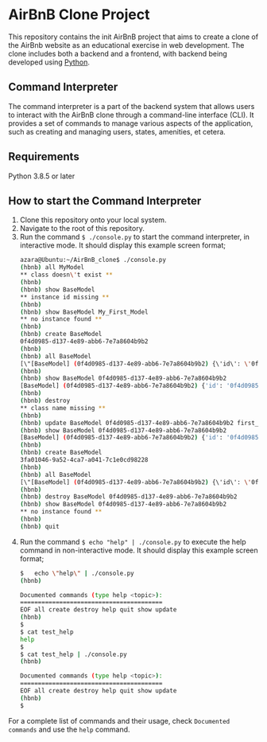 # AirBnB Clone Project
This repository contains the init AirBnB project that aims to create a clone of the AirBnb website as an educational exercise
in web development. The clone includes both a backend and a frontend, with backend being developed using [Python](https://www.python.org).

## Command Interpreter
The command interpreter is a part of the backend system that allows users to interact with the AirBnB clone through a command-line interface (CLI).
It provides a set of commands to manage various aspects of the application, such as creating and managing users, states, amenities, et cetera.

## Requirements
Python 3.8.5 or later

## How to start the Command Interpreter
1. Clone this repository onto your local system.
2. Navigate to the root of this repository.
3. Run the command `$ ./console.py` to start the command interpreter, in interactive mode.
    It should display this example screen format;
    ```bash
    azara@Ubuntu:~/AirBnB_clone$ ./console.py
    (hbnb) all MyModel
    ** class doesn\'t exist **
    (hbnb)
    (hbnb) show BaseModel
    ** instance id missing **
    (hbnb)
    (hbnb) show BaseModel My_First_Model
    ** no instance found **
    (hbnb)
    (hbnb) create BaseModel
    0f4d0985-d137-4e89-abb6-7e7a8604b9b2
    (hbnb)
    (hbnb) all BaseModel
    [\"[BaseModel] (0f4d0985-d137-4e89-abb6-7e7a8604b9b2) {\'id\': \'0f4d0985-d137-4e89-abb6-7e7a8604b9b2\', \'created_at\': datetime.datetime(2024, 2, 8, 16, 49, 7, 684312), \'updated_at\': datetime.datetime(2024, 2, 8, 16, 49, 7, 684328)}\"]
    (hbnb)
    (hbnb) show BaseModel 0f4d0985-d137-4e89-abb6-7e7a8604b9b2
    [BaseModel] (0f4d0985-d137-4e89-abb6-7e7a8604b9b2) {'id': '0f4d0985-d137-4e89-abb6-7e7a8604b9b2', 'created_at': datetime.datetime(2024, 2, 8, 16, 49, 7, 684312), 'updated_at': datetime.datetime(2024, 2, 8, 16, 49, 7, 684328)}
    (hbnb)
    (hbnb) destroy
    ** class name missing **
    (hbnb)
    (hbnb) update BaseModel 0f4d0985-d137-4e89-abb6-7e7a8604b9b2 first_name \"Azara\"
    (hbnb) show BaseModel 0f4d0985-d137-4e89-abb6-7e7a8604b9b2
    [BaseModel] (0f4d0985-d137-4e89-abb6-7e7a8604b9b2) {'id': '0f4d0985-d137-4e89-abb6-7e7a8604b9b2', 'created_at': datetime.datetime(2024, 2, 8, 16, 49, 7, 684312), 'updated_at': datetime.datetime(2024, 2, 8, 16, 50, 5, 779864), 'first_name': 'Azara'}
    (hbnb)
    (hbnb) create BaseModel
    3fa01046-9a52-4ca7-a041-7c1e0cd98228
    (hbnb)
    (hbnb) all BaseModel
    [\"[BaseModel] (0f4d0985-d137-4e89-abb6-7e7a8604b9b2) {\'id\': \'0f4d0985-d137-4e89-abb6-7e7a8604b9b2\', \'created_at\': datetime.datetime(2024, 2, 8, 16, 49, 7, 684312), \'updated_at\': datetime.datetime(2024, 2, 8, 16, 50, 5, 779864), \'first_name\': \'Azara\'}\", \"[BaseModel] (3fa01046-9a52-4ca7-a041-7c1e0cd98228) {\'id\': \'3fa01046-9a52-4ca7-a041-7c1e0cd98228\', \'created_at\': datetime.datetime(2024, 2, 8, 16, 50, 43, 634990), \'updated_at\': datetime.datetime(2024, 2, 8, 16, 50, 43, 635017)}\"]
    (hbnb)
    (hbnb) destroy BaseModel 0f4d0985-d137-4e89-abb6-7e7a8604b9b2
    (hbnb) show BaseModel 0f4d0985-d137-4e89-abb6-7e7a8604b9b2
    ** no instance found **
    (hbnb)
    (hbnb) quit

4. Run the command `$ echo "help" | ./console.py` to execute the help command in non-interactive mode.
    It should display this example screen format;
    ```bash
    $   echo \"help\" | ./console.py
    (hbnb)

    Documented commands (type help <topic>):
    ========================================
    EOF all create destroy help quit show update
    (hbnb)
    $
    $ cat test_help
    help
    $
    $ cat test_help | ./console.py
    (hbnb)

    Documented commands (type help <topic>):
    ========================================
    EOF all create destroy help quit show update
    (hbnb)
    $

For a complete list of commands and their usage, check `Documented commands` and use the `help` command.
